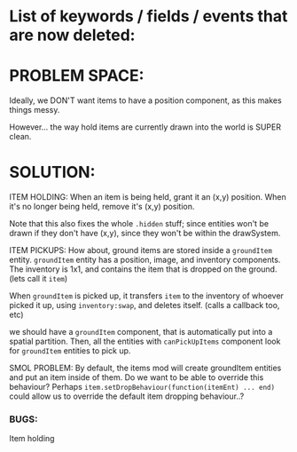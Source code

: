

# List of keywords / fields / events that are now deleted:



# PROBLEM SPACE:

Ideally, we DON'T want items to have a position component, as this makes
things messy.


However... the way hold items are currently drawn into the world is SUPER
clean.

# SOLUTION:
ITEM HOLDING:
When an item is being held, grant it an (x,y) position.
When it's no longer being held, remove it's (x,y) position.

Note that this also fixes the whole `.hidden` stuff; since entities won't
be drawn if they don't have (x,y), since they won't be within the drawSystem.


ITEM PICKUPS:
How about, ground items are stored inside a `groundItem` entity.
`groundItem` entity has a position, image, and inventory components.
The inventory is 1x1, and contains the item that is dropped on the ground.
(lets call it `item`)

When `groundItem` is picked up, it transfers `item` to the inventory
of whoever picked it up, using `inventory:swap`, and deletes itself.
(calls a callback too, etc)

we should have a `groundItem` component, that is automatically put into
a spatial partition. Then, all the entities with `canPickUpItems` component
look for `groundItem` entities to pick up.

SMOL PROBLEM:
By default, the items mod will create groundItem entities and put an item
inside of them.
Do we want to be able to override this behaviour?
Perhaps `item.setDropBehaviour(function(itemEnt) ... end)` could allow us
to override the default item dropping behaviour..?





### BUGS:

Item holding 

